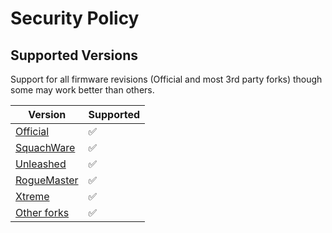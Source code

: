 # Security Policy

## Supported Versions

Support for all firmware revisions (Official and most 3rd party forks) though some may work better than others.

| Version     | Supported          |
| ----------- | ------------------ |
| [Official](https://github.com/flipperdevices/flipperzero-firmware)    | :white_check_mark: |
| [SquachWare](https://github.com/skizzophrenic/SquachWare-CFW)  | :white_check_mark: |
| [Unleashed](https://github.com/DarkFlippers/unleashed-firmware)   | :white_check_mark: |
| [RogueMaster](https://github.com/RogueMaster/flipperzero-firmware-wPlugins) | :white_check_mark: |
| [Xtreme](https://github.com/Flipper-XFW/Xtreme-Firmware)      | :white_check_mark: |
| [Other forks](https://github.com/djsime1/awesome-flipperzero/blob/main/Firmwares.md) | :white_check_mark: |

